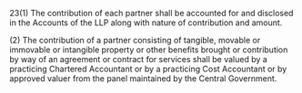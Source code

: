 23(1)	The contribution of each partner shall be accounted for and disclosed in the Accounts of the LLP along with nature of contribution and amount.

(2)	The contribution of a partner consisting of tangible, movable or immovable or intangible property or other benefits brought or contribution by way of an agreement or contract for services shall be valued by a practicing Chartered Accountant or by a practicing Cost Accountant or by approved valuer from the panel maintained by the Central Government.
